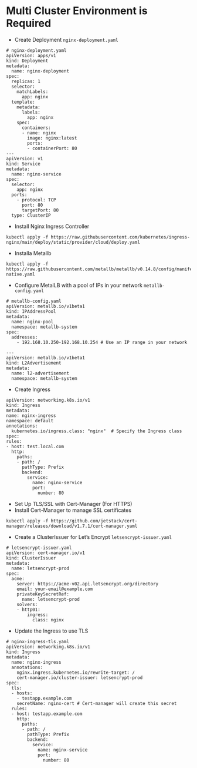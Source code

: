 # Multi Cluster Environment is Required

 * Create Deployment `nginx-deployment.yaml`

```
# nginx-deployment.yaml
apiVersion: apps/v1
kind: Deployment
metadata:
  name: nginx-deployment
spec:
  replicas: 1
  selector:
    matchLabels:
      app: nginx
  template:
    metadata:
      labels:
        app: nginx
    spec:
      containers:
      - name: nginx
        image: nginx:latest
        ports:
        - containerPort: 80
---
apiVersion: v1
kind: Service
metadata:
  name: nginx-service
spec:
  selector:
    app: nginx
  ports:
    - protocol: TCP
      port: 80
      targetPort: 80
  type: ClusterIP

```
* Install Nginx Ingress Controller

```
kubectl apply -f https://raw.githubusercontent.com/kubernetes/ingress-nginx/main/deploy/static/provider/cloud/deploy.yaml
```

* Installa Metallb
```
kubectl apply -f https://raw.githubusercontent.com/metallb/metallb/v0.14.8/config/manifests/metallb-native.yaml
```
* Configure MetalLB with a pool of IPs in your network `metallb-config.yaml`

```
# metallb-config.yaml
apiVersion: metallb.io/v1beta1
kind: IPAddressPool
metadata:
  name: nginx-pool
  namespace: metallb-system
spec:
  addresses:
    - 192.168.10.250-192.168.10.254 # Use an IP range in your network

---
apiVersion: metallb.io/v1beta1
kind: L2Advertisement
metadata:
  name: l2-advertisement
  namespace: metallb-system
```
 
*  Create Ingress

  ```
  apiVersion: networking.k8s.io/v1
kind: Ingress
metadata:
  name: nginx-ingress
  namespace: default
  annotations:
    kubernetes.io/ingress.class: "nginx"  # Specify the Ingress class
spec:
  rules:
  - host: test.local.com
    http:
      paths:
      - path: /
        pathType: Prefix
        backend:
          service:
            name: nginx-service
            port:
              number: 80
```

*  Set Up TLS/SSL with Cert-Manager (For HTTPS)
*  Install Cert-Manager to manage SSL certificates
```
kubectl apply -f https://github.com/jetstack/cert-manager/releases/download/v1.7.1/cert-manager.yaml
```
* Create a ClusterIssuer for Let’s Encrypt `letsencrypt-issuer.yaml`
```
# letsencrypt-issuer.yaml
apiVersion: cert-manager.io/v1
kind: ClusterIssuer
metadata:
  name: letsencrypt-prod
spec:
  acme:
    server: https://acme-v02.api.letsencrypt.org/directory
    email: your-email@example.com
    privateKeySecretRef:
      name: letsencrypt-prod
    solvers:
    - http01:
        ingress:
          class: nginx
```
*  Update the Ingress to use TLS

```
# nginx-ingress-tls.yaml
apiVersion: networking.k8s.io/v1
kind: Ingress
metadata:
  name: nginx-ingress
  annotations:
    nginx.ingress.kubernetes.io/rewrite-target: /
    cert-manager.io/cluster-issuer: letsencrypt-prod
spec:
  tls:
  - hosts:
    - testapp.example.com
    secretName: nginx-cert # Cert-manager will create this secret
  rules:
  - host: testapp.example.com
    http:
      paths:
      - path: /
        pathType: Prefix
        backend:
          service:
            name: nginx-service
            port:
              number: 80
```

